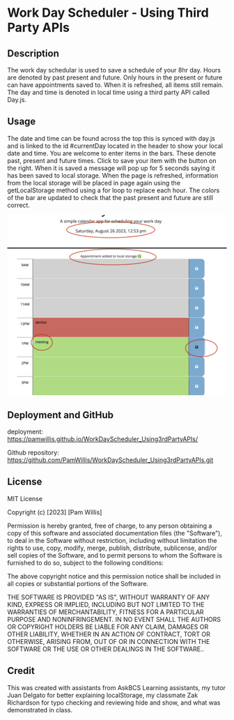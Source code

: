 # Work Day Scheduler - Using Third Party APIs

## Description

The work day schedular is used to save a schedule of your 8hr day. Hours are denoted by past present and future. Only hours in the present or future can have appointments saved to. When it is refreshed, all items still remain. The day and time is denoted in local time using a third party API called Day.js.

## Usage

The date and time can be found across the top this is synced with day.js and is linked to the id #currentDay located in the header to show your local date and time. You are welcome to enter items in the bars. These denote past, present and future times. Click to save your item with the button on the right. When it is saved a message will pop up for 5 seconds saying it has been saved to local storage. When the page is refreshed, information from the local storage will be placed in page again using the getLocalStorage method using a for loop to replace each hour. The colors of the bar are updated to check that the past present and future are still correct.

![MockUp](./assets/img/screenShot.png)

## Deployment and GitHub
 deployment: https://pamwillis.github.io/WorkDayScheduler_Using3rdPartyAPIs/

Github repository: https://github.com/PamWillis/WorkDayScheduler_Using3rdPartyAPIs.git

## License

MIT License

Copyright (c) [2023] [Pam Willis]

Permission is hereby granted, free of charge, to any person obtaining a copy
of this software and associated documentation files (the "Software"), to deal
in the Software without restriction, including without limitation the rights
to use, copy, modify, merge, publish, distribute, sublicense, and/or sell
copies of the Software, and to permit persons to whom the Software is
furnished to do so, subject to the following conditions:

The above copyright notice and this permission notice shall be included in all
copies or substantial portions of the Software.

THE SOFTWARE IS PROVIDED "AS IS", WITHOUT WARRANTY OF ANY KIND, EXPRESS OR
IMPLIED, INCLUDING BUT NOT LIMITED TO THE WARRANTIES OF MERCHANTABILITY,
FITNESS FOR A PARTICULAR PURPOSE AND NONINFRINGEMENT. IN NO EVENT SHALL THE
AUTHORS OR COPYRIGHT HOLDERS BE LIABLE FOR ANY CLAIM, DAMAGES OR OTHER
LIABILITY, WHETHER IN AN ACTION OF CONTRACT, TORT OR OTHERWISE, ARISING FROM,
OUT OF OR IN CONNECTION WITH THE SOFTWARE OR THE USE OR OTHER DEALINGS IN THE
SOFTWARE..

## Credit
This was created with assistants from AskBCS Learning assistants, my tutor Juan Delgato for better explaining localStorage, my classmate Zak Richardson for typo checking and reviewing hide and show, and what was demonstrated in class.
